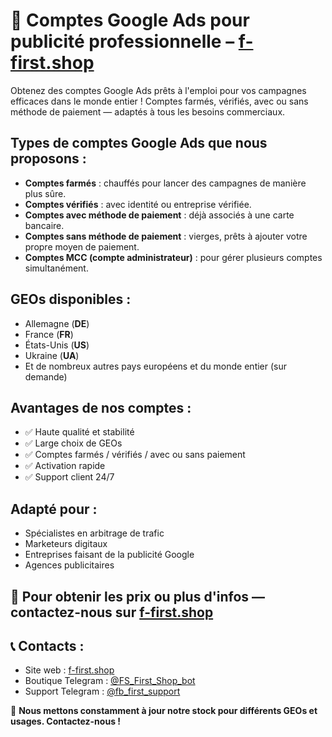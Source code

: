 # 📡 Comptes Google Ads pour publicité professionnelle – [f-first.shop](https://f-first.shop/category/google-ads-accounts)

Obtenez des comptes Google Ads prêts à l'emploi pour vos campagnes efficaces dans le monde entier ! Comptes farmés, vérifiés, avec ou sans méthode de paiement — adaptés à tous les besoins commerciaux.

## Types de comptes Google Ads que nous proposons :
- **Comptes farmés** : chauffés pour lancer des campagnes de manière plus sûre.
- **Comptes vérifiés** : avec identité ou entreprise vérifiée.
- **Comptes avec méthode de paiement** : déjà associés à une carte bancaire.
- **Comptes sans méthode de paiement** : vierges, prêts à ajouter votre propre moyen de paiement.
- **Comptes MCC (compte administrateur)** : pour gérer plusieurs comptes simultanément.

## GEOs disponibles :
- Allemagne (**DE**)
- France (**FR**)
- États-Unis (**US**)
- Ukraine (**UA**)
- Et de nombreux autres pays européens et du monde entier (sur demande)

## Avantages de nos comptes :
- ✅ Haute qualité et stabilité
- ✅ Large choix de GEOs
- ✅ Comptes farmés / vérifiés / avec ou sans paiement
- ✅ Activation rapide
- ✅ Support client 24/7

## Adapté pour :
- Spécialistes en arbitrage de trafic
- Marketeurs digitaux
- Entreprises faisant de la publicité Google
- Agences publicitaires

## 💬 Pour obtenir les prix ou plus d'infos — contactez-nous sur [f-first.shop](https://f-first.shop/category/google-ads-accounts)

## 📞 Contacts :
- Site web : [f-first.shop](https://f-first.shop)
- Boutique Telegram : [@FS_First_Shop_bot](https://t.me/FS_First_Shop_bot)
- Support Telegram : [@fb_first_support](https://t.me/fb_first_support)

🔔 **Nous mettons constamment à jour notre stock pour différents GEOs et usages. Contactez-nous !**
